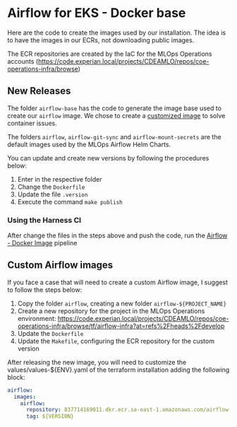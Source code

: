 # Airflow for EKS - Docker base

Here are the code to create the images used by our installation. The idea is to have the images in our ECRs, not downloading public images.

The ECR repositories are created by the IaC for the MLOps Operations accounts (<https://code.experian.local/projects/CDEAMLO/repos/coe-operations-infra/browse>)

## New Releases

The folder `airflow-base` has the code to generate the image base used to create our `airflow` image. We chose to create a [customized image](https://airflow.apache.org/docs/docker-stack/build.html#customizing-the-image) to solve container issues.

The folders `airflow`, `airflow-git-sync` and `airflow-mount-secrets` are the default images used by the MLOps Airflow Helm Charts.

You can update and create new versions by following the procedures below:

1. Enter in the respective folder
2. Change the `Dockerfile`
3. Update the file `.version`
4. Execute the command `make publish`

### Using the Harness CI

After change the files in the steps above and push the code, run the [Airflow - Docker Image](https://app.harness.io/ng/account/04Iq9MDcT9WOBwwS6C4oKw/home/orgs/BRSREMLOPS/projects/Operations/pipelines/Airflow_Docker_Image/pipeline-studio/?storeType=INLINE) pipeline

## Custom Airflow images

If you face a case that will need to create a custom Airflow image, I suggest to follow the steps below:

1. Copy the folder `airflow`, creating a new folder `airflow-${PROJECT_NAME}`
2. Create a new repository for the project in the MLOps Operations environment: <https://code.experian.local/projects/CDEAMLO/repos/coe-operations-infra/browse/tf/airflow-infra?at=refs%2Fheads%2Fdevelop>
3. Update the `Dockerfile`
4. Update the `Makefile`, configuring the ECR repository for the custom version

After releasing the new image, you will need to customize the values/values-${ENV}.yaml of the terraform installation adding the following block:

```yaml
airflow:
  images:
    airflow:
      repository: 837714169011.dkr.ecr.sa-east-1.amazonaws.com/airflow-${PROJECT_NAME}
      tag: ${VERSION}
```

